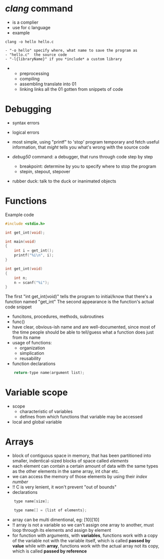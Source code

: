 # *clang* command
- is a complier
- use for c language
- example
``` 
clang -o hello hello.c
```
    - "-o hello" specify where, what name to save the program as
    - "hello.c"  the source code
    - "-l{libraryName}" if you *include* a custom library
-
    - preprocessing
    - compiling
    - assembling     translate into 01
    - linking        links all the 01 gotten from snippets of code
# Debugging
- syntax errors
- logical errors

- most simple, using "printf" to 'stop' program temporary and fetch useful information, that *might* tells you what's wrong with the source code
- *debug50* command: a debugger, that runs through code step by step
    - breakpoint: determine by you to specify where to stop the program
    - stepin, stepout, stepover
- rubber duck: talk to the duck or inanimated objects

# Functions
Example code
``` c
#include <stdio.h>

int get_int(void);

int main(void)
{
    int i = get_int();
    printf("%i\n", i);
}

int get_int(void)
{
    int n;
    n = scanf("%i");
}
```
The first "int get_int(void)" tells the program to initial/know that there's a function named "get_int"
The second appearance is the function's actual code snippet

- funcitons, procedures, methods, subroutines
- func()
- have clear, obvious-ish name and are well-documented, since most of the time people should be able to tell/guess what a function does just from its name
- usage of functions:
    - organization
    - simplication
    - reusability
- function declarations
``` c
    return-type name(argument list);
```

# Variable scope
- scope
    - characteristic of variables
    - defines from which functions that variable may be accessed
- local and global variable

# Arrays
- block of contiguous space in memory, that has been partitioned into smaller, indentical-sized blocks of space called *elements*
- each element can contain a certain amount of data with the same types as the other elements in the same array, int char etc.
- we can access the memory of those elements by using their *index number*
- !! C is very lenient, it won't prevent "out of bounds"
- declarations
``` c
    type name[size];

    type name[] = {list of elements};
```
- array can be multi dimentional, eg: [10]\[10]
- !! array is not a variable so we can't assign one array to another, must loop through its elements and assign by element
- for function with arguments, with **variables**, functions work with a copy of the variable not with the variable itself, which is called **passed by value**
  while with **array**, functions work with the actual array not its copy, which is called **passed by reference**

